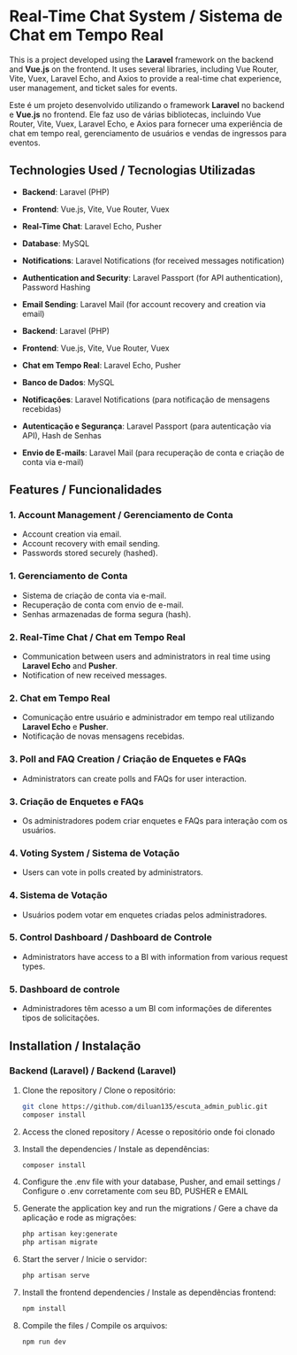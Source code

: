 # Real-Time Chat System / Sistema de Chat em Tempo Real

This is a project developed using the **Laravel** framework on the backend and **Vue.js** on the frontend. It uses several libraries, including Vue Router, Vite, Vuex, Laravel Echo, and Axios to provide a real-time chat experience, user management, and ticket sales for events.

Este é um projeto desenvolvido utilizando o framework **Laravel** no backend e **Vue.js** no frontend. Ele faz uso de várias bibliotecas, incluindo Vue Router, Vite, Vuex, Laravel Echo, e Axios para fornecer uma experiência de chat em tempo real, gerenciamento de usuários e vendas de ingressos para eventos.

## Technologies Used / Tecnologias Utilizadas

- **Backend**: Laravel (PHP)
- **Frontend**: Vue.js, Vite, Vue Router, Vuex
- **Real-Time Chat**: Laravel Echo, Pusher
- **Database**: MySQL
- **Notifications**: Laravel Notifications (for received messages notification)
- **Authentication and Security**: Laravel Passport (for API authentication), Password Hashing
- **Email Sending**: Laravel Mail (for account recovery and creation via email)

- **Backend**: Laravel (PHP)
- **Frontend**: Vue.js, Vite, Vue Router, Vuex
- **Chat em Tempo Real**: Laravel Echo, Pusher
- **Banco de Dados**: MySQL
- **Notificações**: Laravel Notifications (para notificação de mensagens recebidas)
- **Autenticação e Segurança**: Laravel Passport (para autenticação via API), Hash de Senhas
- **Envio de E-mails**: Laravel Mail (para recuperação de conta e criação de conta via e-mail)

## Features / Funcionalidades

### 1. **Account Management / Gerenciamento de Conta**
- Account creation via email.
- Account recovery with email sending.
- Passwords stored securely (hashed).

### 1. **Gerenciamento de Conta**
- Sistema de criação de conta via e-mail.
- Recuperação de conta com envio de e-mail.
- Senhas armazenadas de forma segura (hash).

### 2. **Real-Time Chat / Chat em Tempo Real**
- Communication between users and administrators in real time using **Laravel Echo** and **Pusher**.
- Notification of new received messages.

### 2. **Chat em Tempo Real**
- Comunicação entre usuário e administrador em tempo real utilizando **Laravel Echo** e **Pusher**.
- Notificação de novas mensagens recebidas.

### 3. **Poll and FAQ Creation / Criação de Enquetes e FAQs**
- Administrators can create polls and FAQs for user interaction.

### 3. **Criação de Enquetes e FAQs**
- Os administradores podem criar enquetes e FAQs para interação com os usuários.

### 4. **Voting System / Sistema de Votação**
- Users can vote in polls created by administrators.

### 4. **Sistema de Votação**
- Usuários podem votar em enquetes criadas pelos administradores.

### 5. **Control Dashboard / Dashboard de Controle**
- Administrators have access to a BI with information from various request types.

### 5. **Dashboard de controle**
- Administradores têm acesso a um BI com informações de diferentes tipos de solicitações.

## Installation / Instalação

### Backend (Laravel) / Backend (Laravel)

1. Clone the repository / Clone o repositório:

   ```bash
   git clone https://github.com/diluan135/escuta_admin_public.git
   composer install

2. Access the cloned repository / Acesse o repositório onde foi clonado

3. Install the dependencies / Instale as dependências:

      ```bash
    composer install

5. Configure the .env file with your database, Pusher, and email settings / Configure o .env corretamente com seu BD, PUSHER e EMAIL

6. Generate the application key and run the migrations / Gere a chave da aplicação e rode as migrações:

      ```bash
    php artisan key:generate
    php artisan migrate
   
7. Start the server / Inicie o servidor:

      ```bash
    php artisan serve

8. Install the frontend dependencies / Instale as dependências frontend:

      ```bash
   npm install

9. Compile the files / Compile os arquivos:

      ```bash
   npm run dev
